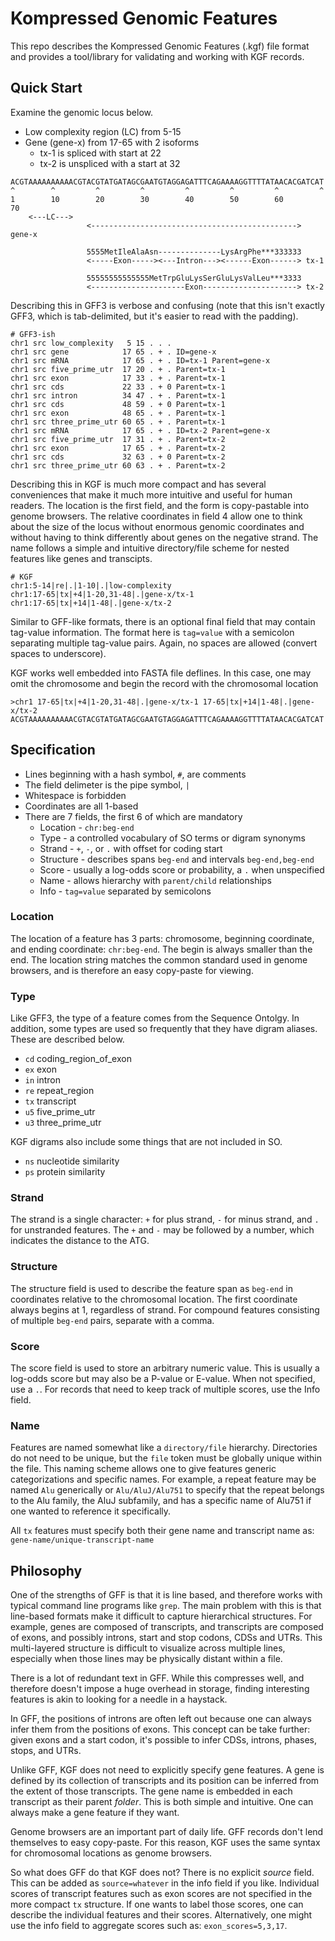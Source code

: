 Kompressed Genomic Features
===========================

This repo describes the Kompressed Genomic Features (.kgf) file format and
provides a tool/library for validating and working with KGF records.

## Quick Start ##

Examine the genomic locus below.

- Low complexity region (LC) from 5-15
- Gene (gene-x) from 17-65 with 2 isoforms
	- tx-1 is spliced with start at 22
	- tx-2 is unspliced with a start at 32

```
ACGTAAAAAAAAAACGTACGTATGATAGCGAATGTAGGAGATTTCAGAAAAGGTTTTATAACACGATCAT
^        ^         ^         ^         ^         ^         ^         ^
1        10        20        30        40        50        60        70
    <---LC--->
                 <----------------------------------------------> gene-x

                 5555MetIleAlaAsn--------------LysArgPhe***333333
                 <-----Exon-----><---Intron---><------Exon------> tx-1

                 55555555555555MetTrpGluLysSerGluLysValLeu***3333
                 <---------------------Exon---------------------> tx-2
```

Describing this in GFF3 is verbose and confusing (note that this isn't exactly
GFF3, which is tab-delimited, but it's easier to read with the padding).

```
# GFF3-ish
chr1 src low_complexity   5 15 . . .
chr1 src gene            17 65 . + . ID=gene-x
chr1 src mRNA            17 65 . + . ID=tx-1 Parent=gene-x
chr1 src five_prime_utr  17 20 . + . Parent=tx-1
chr1 src exon            17 33 . + . Parent=tx-1
chr1 src cds             22 33 . + 0 Parent=tx-1
chr1 src intron          34 47 . + . Parent=tx-1
chr1 src cds             48 59 . + 0 Parent=tx-1
chr1 src exon            48 65 . + . Parent=tx-1
chr1 src three_prime_utr 60 65 . + . Parent=tx-1
chr1 src mRNA            17 65 . + . ID=tx-2 Parent=gene-x
chr1 src five_prime_utr  17 31 . + . Parent=tx-2
chr1 src exon            17 65 . + . Parent=tx-2
chr1 src cds             32 63 . + 0 Parent=tx-2
chr1 src three_prime_utr 60 63 . + . Parent=tx-2
```

Describing this in KGF is much more compact and has several conveniences that
make it much more intuitive and useful for human readers. The location is the
first field, and the form is copy-pastable into genome browsers. The relative
coordinates in field 4 allow one to think about the size of the locus without
enormous genomic coordinates and without having to think differently about
genes on the negative strand. The name follows a simple and intuitive
directory/file scheme for nested features like genes and transcipts.

```
# KGF
chr1:5-14|re|.|1-10|.|low-complexity
chr1:17-65|tx|+4|1-20,31-48|.|gene-x/tx-1
chr1:17-65|tx|+14|1-48|.|gene-x/tx-2
```

Similar to GFF-like formats, there is an optional final field that may contain
tag-value information. The format here is `tag=value` with a semicolon
separating multiple tag-value pairs. Again, no spaces are allowed (convert
spaces to underscore).

KGF works well embedded into FASTA file deflines. In this case, one may omit
the chromosome and begin the record with the chromosomal location

```
>chr1 17-65|tx|+4|1-20,31-48|.|gene-x/tx-1 17-65|tx|+14|1-48|.|gene-x/tx-2
ACGTAAAAAAAAAACGTACGTATGATAGCGAATGTAGGAGATTTCAGAAAAGGTTTTATAACACGATCAT
```

## Specification ##

- Lines beginning with a hash symbol, `#`, are comments
- The field delimeter is the pipe symbol, `|`
- Whitespace is forbidden
- Coordinates are all 1-based
- There are 7 fields, the first 6 of which are mandatory
  - Location - `chr:beg-end`
  - Type - a controlled vocabulary of SO terms or digram synonyms
  - Strand - `+`, `-`, or `.` with offset for coding start
  - Structure - describes spans `beg-end` and intervals `beg-end,beg-end`
  - Score - usually a log-odds score or probability, a `.` when unspecified
  - Name - allows hierarchy with `parent/child` relationships
  - Info - `tag=value` separated by semicolons

### Location

The location of a feature has 3 parts: chromosome, beginning coordinate, and
ending coordinate: `chr:beg-end`. The begin is always smaller than the end. The
location string matches the common standard used in genome browsers, and is
therefore an easy copy-paste for viewing.

### Type

Like GFF3, the type of a feature comes from the Sequence Ontolgy. In addition,
some types are used so frequently that they have digram aliases. These are
described below.

- `cd` coding_region_of_exon
- `ex` exon
- `in` intron
- `re` repeat_region
- `tx` transcript
- `u5` five_prime_utr
- `u3` three_prime_utr

KGF digrams also include some things that are not included in SO.

- `ns` nucleotide similarity
- `ps` protein similarity

### Strand

The strand is a single character: `+` for plus strand, `-` for minus strand,
and `.` for unstranded features. The `+` and `-` may be followed by a number,
which indicates the distance to the ATG.

### Structure

The structure field is used to describe the feature span as `beg-end` in
coordinates relative to the chromosomal location. The first coordinate always
begins at 1, regardless of strand. For compound features consisting of multiple
`beg-end` pairs, separate with a comma.

### Score

The score field is used to store an arbitrary numeric value. This is usually a
log-odds score but may also be a P-value or E-value. When not specified, use a
`.`. For records that need to keep track of multiple scores, use the Info
field.

### Name

Features are named somewhat like a `directory/file` hierarchy. Directories do
not need to be unique, but the `file` token must be globally unique within the
file. This naming scheme allows one to give features generic categorizations
and specific names. For example, a repeat feature may be named `Alu`
generically or `Alu/AluJ/Alu751` to specify that the repeat belongs to the Alu
family, the AluJ subfamily, and has a specific name of Alu751 if one wanted to
reference it specifically.

All `tx` features must specify both their gene name and transcript name as:
`gene-name/unique-transcript-name`

## Philosophy ##

One of the strengths of GFF is that it is line based, and therefore works with
typical command line programs like `grep`. The main problem with this is that
line-based formats make it difficult to capture hierarchical structures. For
example, genes are composed of transcripts, and transcripts are composed of
exons, and possibly introns, start and stop codons, CDSs and UTRs. This
multi-layered structure is difficult to visualize across multiple lines,
especially when those lines may be physically distant within a file.

There is a lot of redundant text in GFF. While this compresses well, and
therefore doesn't impose a huge overhead in storage, finding interesting
features is akin to looking for a needle in a haystack.

In GFF, the positions of introns are often left out because one can always
infer them from the positions of exons. This concept can be take further: given
exons and a start codon, it's possible to infer CDSs, introns, phases, stops,
and UTRs.

Unlike GFF, KGF does not need to explicitly specify gene features. A gene is
defined by its collection of transcripts and its position can be inferred from
the extent of those transcripts. The gene name is embedded in each transcript
as their parent _folder_. This is both simple and intuitive. One can always
make a gene feature if they want.

Genome browsers are an important part of daily life. GFF records don't lend
themselves to easy copy-paste. For this reason, KGF uses the same syntax for
chromosomal locations as genome browsers.

So what does GFF do that KGF does not? There is no explicit _source_ field.
This can be added as `source=whatever` in the info field if you like.
Individual scores of transcript features such as exon scores are not specified
in the more compact `tx` structure. If one wants to label those scores, one can
describe the individual features and their scores. Alternatively, one might use
the info field to aggregate scores such as: `exon_scores=5,3,17`.
